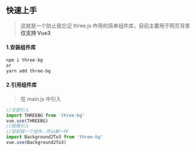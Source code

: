 ## 快速上手

> 这就是一个防止我忘记 three.js 咋用的简单组件库，目前主要用于网页背景
> **仅支持 Vue3**

#### 1.安装组件库

```bash
npm i three-bg
or
yarn add three-bg
```

#### 2.引用组件库

> 在 main.js 中引入

```javascript
//全部引入
import THREEBG from 'three-bg'
vue.use(THREEBG)
//按需引入
//目前就一个组件，所以都一样
import Background2To3 from 'three-bg'
vue.use(Background2To3)
```
